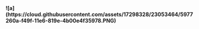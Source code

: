
<b>
![a](https://cloud.githubusercontent.com/assets/17298328/23053464/5977260a-f49f-11e6-819e-4b00e4f35978.PNG) 
</b>
